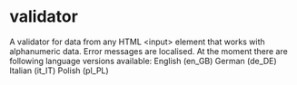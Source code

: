 # validator
A validator for data from any HTML &lt;input&gt; element that works with alphanumeric data. Error messages are localised. At the moment there are following language versions available:
English (en_GB)
German (de_DE)
Italian (it_IT)
Polish (pl_PL)

